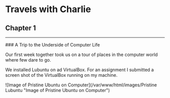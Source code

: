 # Travels with Charlie
## Chapter 1
<hr />
 ### A Trip to the Underside of Computer Life

Our first week together took us on a tour of places in the computer world where few dare to go.
<br />

We installed Lubuntu on ad VirtualBox. For an assignment I submitted a screen shot of the VirtualBox running on my machine.

![Image of Pristine Ubuntu on Computer](/var/www/html/images/Pristine Lubuntu  "Image of Pristine Ubuntu on Computer")